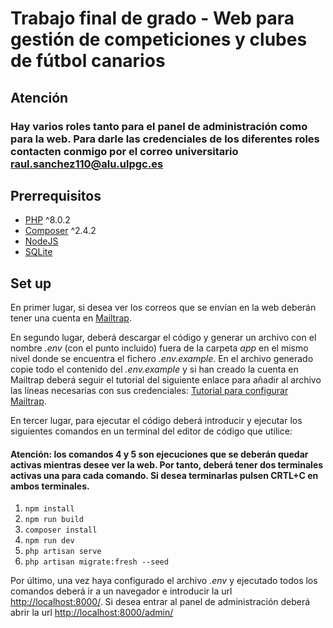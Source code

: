 # Trabajo final de grado - Web para gestión de competiciones y clubes de fútbol canarios #

## Atención
### Hay varios roles tanto para el panel de administración como para la web. Para darle las credenciales de los diferentes roles contacten conmigo por el correo universitario raul.sanchez110@alu.ulpgc.es ###

## Prerrequisitos
* [PHP](https://www.php.net/downloads) ^8.0.2
* [Composer](https://desarrolloweb.com/articulos/como-instalar-composer.html) ^2.4.2
* [NodeJS](https://nodejs.org/en/download)
* [SQLite](https://www.sqlite.org/download.html)

## Set up
En primer lugar, si desea ver los correos que se envían en la web deberán tener una cuenta en [Mailtrap](https://mailtrap.io/). 

En segundo lugar, deberá descargar el código y generar un archivo con el nombre *.env* (con el punto incluido) fuera de la carpeta *app* en el mismo nivel donde se encuentra el fichero *.env.example*. En el archivo generado copie todo el contenido del *.env.example* y si han creado la cuenta en Mailtrap deberá seguir el tutorial del siguiente enlace para añadir al archivo las líneas necesarias con sus credenciales:  [Tutorial para configurar Mailtrap](https://styde.net/como-enviar-emails-de-prueba-con-mailtrap-io-en-laravel/).

En tercer lugar, para ejecutar el código deberá introducir y ejecutar los siguientes comandos en un terminal del editor de código que utilice:

#### Atención: los comandos 4 y 5 son ejecuciones que se deberán quedar activas mientras desee ver la web. Por tanto, deberá tener dos terminales activas una para cada comando. Si desea terminarlas pulsen CRTL+C en ambos terminales. ####

1. ```npm install```
2. ```npm run build```
3. ```composer install```
4. ```npm run dev```
5. ```php artisan serve```
6. ```php artisan migrate:fresh --seed```

Por último, una vez haya configurado el archivo *.env* y ejecutado todos los comandos deberá ir a un navegador e introducir la url <http://localhost:8000/>. Si desea entrar al panel de administración deberá abrir la url <http://localhost:8000/admin/>
